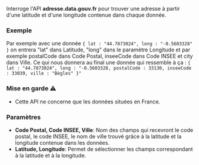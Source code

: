 Interroge l'API **adresse.data.gouv.fr** pour trouver une adresse à partir d'une latitude et d'une longitude contenue dans chaque donnée.

### Exemple 

Par exemple avec une donnée `{ lat : "44.7873024", long : "-0.5603328" }` on entrera "lat" dans Latitude, "long" dans le paramètre Longitude et par exemple postalCode dans Code Postal, inseeCode dans Code INSEE et city dans Ville.
Ce qui nous donnera au final une donnée qui ressemble à ça : `{ lat : "44.7873024", long : "-0.5603328, postalCode : 33130, inseeCode : 33039, ville : "Bègles" }"`

### Mise en garde ⚠️ 

* Cette API ne concerne que les données situées en France.

### Paramètres 

- **Code Postal, Code INSEE, Ville**: Nom des champs qui recevront le code postal, le code INSEE, le nom de ville trouvé grâce à la latitude et la longitude contenue dans les données.
- **Latitude, Longitude**: Permet de sélectionner les champs correspondant à la latitude et à la longitude. 